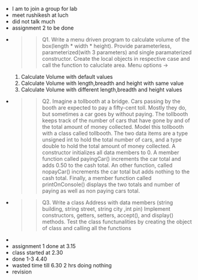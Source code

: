 - I am to join a group for lab
- meet rushikesh at luch
- did not talk much
- assignment 2 to be done
- >>Q1. Write a menu driven program to calculate volume of the box(length * width * height).
  Provide parameterless, parameterized(with 3 parameters) and single paramaterized constructor.
  Create the local objects in respective case and call the function to caluclate area.
  Menu options ->
  1. Calculate Volume with default values
  2. Calculate Volume with length,breadth and height with same value
  3. Calculate Volume with different length,breadth and height values
- >>Q2. Imagine a tollbooth at a bridge. Cars passing by the booth are expected to pay a fifty-cent toll.
  Mostly they do, but sometimes a car goes by without paying.
  The tollbooth keeps track of the number of cars that have gone by and of the total amount of money
  collected. Model this tollbooth with a class called tollbooth.
  The two data items are a type unsigned int to hold the total number of cars, and a type double to
  hold the total amount of money collected.
  A constructor initializes all data members to 0. A member function called payingCar() increments
  the car total and adds 0.50 to the cash total. An other function, called nopayCar()
  increments the car total but adds nothing to the cash total. Finally, a member function called
  printOnConsole() displays the two totals and number of paying as well as non paying cars total.
- >>Q3. Write a class Address with data members (string building, string street, string city ,int pin)
  Implement constructors, getters, setters, accept(), and display() methods.
  Test the class functunalities by creating the object of class and calling all the functions
-
- assignment 1 done at 3.15
- class started at 2.30
- done 1-3 4.40
- wasted time till 6.30 2 hrs doing nothing
- revision